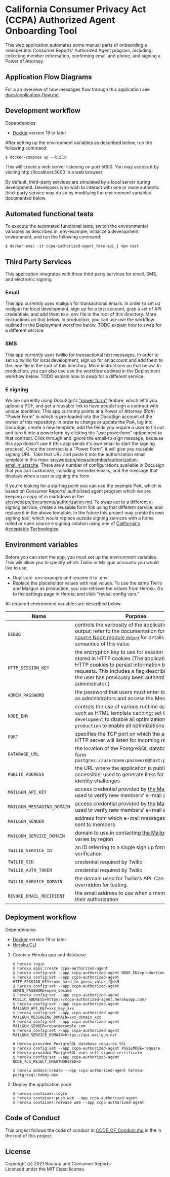 # California Consumer Privacy Act (CCPA) Authorized Agent Onboarding Tool
This web application automates some manual parts of onbaording a member into
Consumer Reports' Authorized Agent program, including; collecting member
information, confirming email and phone, and signing a Power of Attorney.

## Application Flow Diagrams
For a an overview of how messages flow through this application see
[docs/application-flow.md](https://github.com/bocoup/ccpa-authorized-agent/blob/main/docs/application-flow.md).

## Development workflow

Dependencies:

- [Docker](https://www.docker.com/) version 19 or later

After setting up the environment variables as described below, run the following command:

    $ docker-compose up --build

This will create a web server listening on port 5000. You may access it by
visiting http://localhost:5000 in a web browser.

By default, third-party services are simulated by a local server during
development. Developers who wish to interact with one or more authentic
third-party service may do so by modifying the environment variables documented
below.

## Automated functional tests

To execute the automated functional tests, switch the environmental variables as described in .env-example, initialize a development environment, and run the following command:

    $ docker exec -it ccpa-authorized-agent_fake-api_1 npm test

## Third Party Services
This application integrates with three third party services for email, SMS, and electronic signing: 

### Email
This app currently uses mailgun for transactional emails. In order to set up mailgun for local development, sign up for a test account, grab a set of API credentials, and add them to a .env file in the root of this directory. More instructions on that below. In production, you can use use the workflow outlined in the Deployment workflow below. TODO explain how to swap for a different service.

### SMS 
This app currently uses twillio for transactional text messages. In order to set up twillio for local development, sign up for an account and add them to the .env file in the root of this directory. More instructions on that below. In production, you can also use use the workflow outlined in the Deployment workflow below. TODO explain how to swap for a different service.

### E signing
We are currently using DocuSign's ["power form"](https://www.docusign.com/features-and-benefits/features/powerforms) feature, which let's you upload a PDF, and get a reusable link to have peoplel sign a contract with unique identities. This app currently points at a Power of Attorney (PoA) "Power Form" in which is pre-loaded into the DocuSign account of the owner of this repository. In order to change or update the PoA, log into DocuSign, create a new template, add the fields you require a user to fill out and turn it into a powerform by clicking the "use powerform" option next to that contract. Click through and ignore the email-to-sign message, because this app doesn't use it (this app sends it's own email to start the signing process). Once the contract is a "Power Form", it will give you reusable signing URL. Take that URL and paste it into the authorization email template in this repo: [src/webapp/views/member/authorization-email.mustache](https://github.com/bocoup/ccpa-authorized-agent/blob/main/src/webapp/views/member/authorization-email.mustache). There are a number of configurations available in Docusign that you can customize, including reminder emails, and the message that displays when a user is signing the form. 

If you're looking for a starting point you can use the example PoA, which is based on Consumer Reports' authorized agent program which we are keeping a copy of in markdown in the  [src/webapp/documents/authorization.md](https://github.com/bocoup/ccpa-authorized-agent/blob/main/src/webapp/documents/authorization.md). To swap out to a different e-signing service, create a reusable form link using that different service, and replace it in the above template. In the future this project may create its own signing tool, which would replace outside signing services with a home rolled or open source e signing solution using one of [California's Acceptable Technologies](https://www.sos.ca.gov/administration/regulations/current-regulations/technology/digital-signatures).

## Environment variables

Before you can start the app, you must set up the environment variables. This will allow you to specify which Twilio or Mailgun accounts you would like to use. 

- Duplicate .env-example and rename it to .env
- Replace the placeholder values with real values. To use the same Twilio and Mailgun as production, you can retrieve the values from Heroku. Go to the settings page in Heroku and click "reveal config vars."

All required environment variables are described below:

Name                         | Purpose
-----------------------------|--------
`DEBUG`                      | controls the verbosity of the application's logging output; refer to the documentation for [the open source Node module `debug`](https://www.npmjs.com/package/debug) for details on the semantics of this value
`HTTP_SESSION_KEY`           | the encryption key to use for session information stored in HTTP cookies (The application uses HTTP cookies to persist information between requests. This includes a flag describing whether the user has previously been authenticated as an administrator.)
`ADMIN_PASSWORD`             | the password that users must enter to authenticate as administrators and access the Member table
`NODE_ENV`                   | controls the use of various runtime optimizations such as HTML template caching; set to `development` to disable all optimization; set to `production` to enable all optimizations.
`PORT`                       | specifies the TCP port on which the application's HTTP server will listen for incoming requests
`DATABASE_URL`               | the location of the PostgreSQL database; takes the form `postgres://username:password@host:port/database`
`PUBLIC_ADDRESS`             | the URL where the application is publicly-accessible; used to generate links for responses to identity challenges
`MAILGUN_API_KEY`            | access credential provided by [the Mailgun service](https://www.mailgun.com/); used to verify new members' e-mail addresses
`MAILGUN_MESSAGING_DOMAIN`   | access credential provided by [the Mailgun service](https://www.mailgun.com/); used to verify new members' e-mail addressed
`MAILGUN_SENDER`             | address from which e-mail messages should be sent to members
`MAILGUN_SERVICE_DOMAIN`     | domain to use in contacting [the Mailgun service](https://www.mailgun.com/); varies by region
`TWILIO_SERVICE_ID`            | an ID referring to a single sign up form for SMS verification
`TWILIO_SID`   | credential required by Twilio
`TWILIO_AUTH_TOKEN`             | credential required by Twilio
`TWILIO_SERVICE_DOMAIN`     | the domain used for Twilio's API. Can be overridden for testing.
`REVOKE_EMAIL_RECIPIENT`     | the email address to use when a member revokes their authorization

## Deployment workflow

Dependencies:

- [Docker](https://www.docker.com/) version 19 or later
- [Heroku CLI](https://devcenter.heroku.com/categories/command-line)

1. Create a Heroku app and database

       $ heroku login
       $ heroku apps:create ccpa-authorized-agent
       $ heroku config:set --app ccpa-authorized-agent NODE_ENV=production
       $ heroku config:set --app ccpa-authorized-agent HTTP_SESSION_KEY=some_hard_to_guess_value_f@ds9
       $ heroku config:set --app ccpa-authorized-agent ADMIN_PASSWORD=open_sesame
       $ heroku config:set --app ccpa-authorized-agent PUBLIC_ADDRESS=https://ccpa-authorized-agent.herokuapp.com/
       $ heroku config:set --app ccpa-authorized-agent MAILGUN_API_KEY=xxx_key_xxx
       $ heroku config:set --app ccpa-authorized-agent MAILGUN_MESSAGING_DOMAIN=xxx_domain_xxx
       $ heroku config:set --app ccpa-authorized-agent MAILGUN_SENDER=robot@example.com
       $ heroku config:set --app ccpa-authorized-agent MAILGUN_SERVICE_DOMAIN=https://api.mailgun.net

       # Heroku-provided PostgreSQL database requires SSL
       $ heroku config:set --app ccpa-authorized-agent PGSSLMODE=require
       # Heroku-provided PostgreSQL uses self-signed certificate
       $ heroku config:set --app ccpa-authorized-agent NODE_TLS_REJECT_UNAUTHORIZED=0

       $ heroku addons:create --app ccpa-authorized-agent heroku-postgresql:hobby-dev

2. Deploy the application code

       $ heroku container:login
       $ heroku container:push web --app ccpa-authorized-agent
       $ heroku container:release web --app ccpa-authorized-agent


## Code of Conduct

This project follows the code of conduct in [CODE_OF_Conduct.md](https://github.com/bocoup/ccpa-authorized-agent/blob/main/CODE_OF_CONDUCT.md) in the in the root of this project.

## License

Copyright (c) 2021 Bocoup and Consumer Reports  
Licensed under the MIT Expat license.
